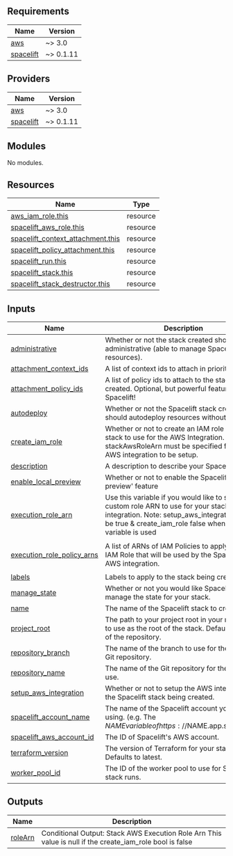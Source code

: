<!-- BEGIN_TF_DOCS -->
## Requirements

| Name | Version |
|------|---------|
| <a name="requirement_aws"></a> [aws](#requirement\_aws) | ~> 3.0 |
| <a name="requirement_spacelift"></a> [spacelift](#requirement\_spacelift) | ~> 0.1.11 |

## Providers

| Name | Version |
|------|---------|
| <a name="provider_aws"></a> [aws](#provider\_aws) | ~> 3.0 |
| <a name="provider_spacelift"></a> [spacelift](#provider\_spacelift) | ~> 0.1.11 |

## Modules

No modules.

## Resources

| Name | Type |
|------|------|
| [aws_iam_role.this](https://registry.terraform.io/providers/hashicorp/aws/latest/docs/resources/iam_role) | resource |
| [spacelift_aws_role.this](https://registry.terraform.io/providers/spacelift-io/spacelift/latest/docs/resources/aws_role) | resource |
| [spacelift_context_attachment.this](https://registry.terraform.io/providers/spacelift-io/spacelift/latest/docs/resources/context_attachment) | resource |
| [spacelift_policy_attachment.this](https://registry.terraform.io/providers/spacelift-io/spacelift/latest/docs/resources/policy_attachment) | resource |
| [spacelift_run.this](https://registry.terraform.io/providers/spacelift-io/spacelift/latest/docs/resources/run) | resource |
| [spacelift_stack.this](https://registry.terraform.io/providers/spacelift-io/spacelift/latest/docs/resources/stack) | resource |
| [spacelift_stack_destructor.this](https://registry.terraform.io/providers/spacelift-io/spacelift/latest/docs/resources/stack_destructor) | resource |

## Inputs

| Name | Description | Type | Default | Required |
|------|-------------|------|---------|:--------:|
| <a name="input_administrative"></a> [administrative](#input\_administrative) | Whether or not the stack created should be administrative (able to manage Spacelift resources). | `bool` | `false` | no |
| <a name="input_attachment_context_ids"></a> [attachment\_context\_ids](#input\_attachment\_context\_ids) | A list of context ids to attach in priority order. | `list(any)` | `[]` | no |
| <a name="input_attachment_policy_ids"></a> [attachment\_policy\_ids](#input\_attachment\_policy\_ids) | A list of policy ids to attach to the stack being created. Optional, but powerful feature of Spacelift! | `list(string)` | `[]` | no |
| <a name="input_autodeploy"></a> [autodeploy](#input\_autodeploy) | Whether or not the Spacelift stack created should autodeploy resources without approval. | `bool` | `false` | no |
| <a name="input_create_iam_role"></a> [create\_iam\_role](#input\_create\_iam\_role) | Whether or not to create an IAM role for the stack to use for the AWS Integration. If false, stackAwsRoleArn must be specified for the AWS integration to be setup. | `bool` | `true` | no |
| <a name="input_description"></a> [description](#input\_description) | A description to describe your Spacelift stack. | `string` | n/a | yes |
| <a name="input_enable_local_preview"></a> [enable\_local\_preview](#input\_enable\_local\_preview) | Whether or not to enable the Spacelift CLI 'local preview' feature | `bool` | `false` | no |
| <a name="input_execution_role_arn"></a> [execution\_role\_arn](#input\_execution\_role\_arn) | Use this variable if you would like to specify a custom role ARN to use for your stack's AWS integration. Note: setup\_aws\_integration should be true & create\_iam\_role false when this variable is used | `string` | `""` | no |
| <a name="input_execution_role_policy_arns"></a> [execution\_role\_policy\_arns](#input\_execution\_role\_policy\_arns) | A list of ARNs of IAM Policies to apply to the IAM Role that will be used by the Spacelift stack AWS integration. | `list(string)` | <pre>[<br>  "arn:aws:iam::aws:policy/PowerUserAccess"<br>]</pre> | no |
| <a name="input_labels"></a> [labels](#input\_labels) | Labels to apply to the stack being created. | `list(string)` | `[]` | no |
| <a name="input_manage_state"></a> [manage\_state](#input\_manage\_state) | Whether or not you would like Spacelift to manage the state for your stack. | `bool` | `true` | no |
| <a name="input_name"></a> [name](#input\_name) | The name of the Spacelift stack to create. | `string` | n/a | yes |
| <a name="input_project_root"></a> [project\_root](#input\_project\_root) | The path to your project root in your repository to use as the root of the stack. Defaults to root of the repository. | `string` | `""` | no |
| <a name="input_repository_branch"></a> [repository\_branch](#input\_repository\_branch) | The name of the branch to use for the specified Git repository. | `string` | n/a | yes |
| <a name="input_repository_name"></a> [repository\_name](#input\_repository\_name) | The name of the Git repository for the stack to use. | `string` | n/a | yes |
| <a name="input_setup_aws_integration"></a> [setup\_aws\_integration](#input\_setup\_aws\_integration) | Whether or not to setup the AWS integration for the Spacelift stack being created. | `bool` | `true` | no |
| <a name="input_spacelift_account_name"></a> [spacelift\_account\_name](#input\_spacelift\_account\_name) | The name of the Spacelift account you are using. (e.g. The $NAME variable of https://$NAME.app.spacelift.io) | `string` | n/a | yes |
| <a name="input_spacelift_aws_account_id"></a> [spacelift\_aws\_account\_id](#input\_spacelift\_aws\_account\_id) | The ID of Spacelift's AWS account. | `string` | `"324880187172"` | no |
| <a name="input_terraform_version"></a> [terraform\_version](#input\_terraform\_version) | The version of Terraform for your stack to use. Defaults to latest. | `string` | `""` | no |
| <a name="input_worker_pool_id"></a> [worker\_pool\_id](#input\_worker\_pool\_id) | The ID of the worker pool to use for Spacelift stack runs. | `string` | `""` | no |

## Outputs

| Name | Description |
|------|-------------|
| <a name="output_roleArn"></a> [roleArn](#output\_roleArn) | Conditional Output: Stack AWS Execution Role Arn This value is null if the create\_iam\_role bool is false |
<!-- END_TF_DOCS -->